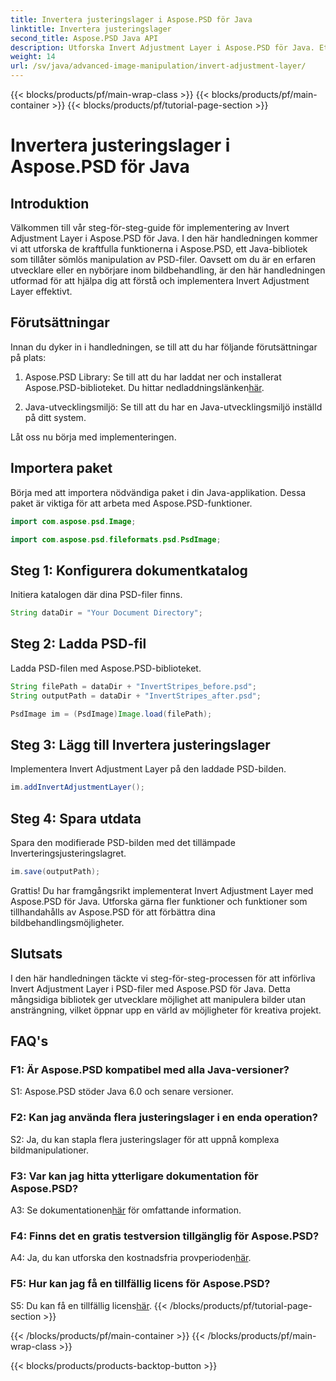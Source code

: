 ```yaml
---
title: Invertera justeringslager i Aspose.PSD för Java
linktitle: Invertera justeringslager
second_title: Aspose.PSD Java API
description: Utforska Invert Adjustment Layer i Aspose.PSD för Java. Ett kraftfullt Java-bibliotek för sömlös PSD-filmanipulation.
weight: 14
url: /sv/java/advanced-image-manipulation/invert-adjustment-layer/
---
```


{{< blocks/products/pf/main-wrap-class >}}
{{< blocks/products/pf/main-container >}}
{{< blocks/products/pf/tutorial-page-section >}}

# Invertera justeringslager i Aspose.PSD för Java

## Introduktion

Välkommen till vår steg-för-steg-guide för implementering av Invert Adjustment Layer i Aspose.PSD för Java. I den här handledningen kommer vi att utforska de kraftfulla funktionerna i Aspose.PSD, ett Java-bibliotek som tillåter sömlös manipulation av PSD-filer. Oavsett om du är en erfaren utvecklare eller en nybörjare inom bildbehandling, är den här handledningen utformad för att hjälpa dig att förstå och implementera Invert Adjustment Layer effektivt.

## Förutsättningar

Innan du dyker in i handledningen, se till att du har följande förutsättningar på plats:

1. Aspose.PSD Library: Se till att du har laddat ner och installerat Aspose.PSD-biblioteket. Du hittar nedladdningslänken[här](https://releases.aspose.com/psd/java/).

2. Java-utvecklingsmiljö: Se till att du har en Java-utvecklingsmiljö inställd på ditt system.

Låt oss nu börja med implementeringen.

## Importera paket

Börja med att importera nödvändiga paket i din Java-applikation. Dessa paket är viktiga för att arbeta med Aspose.PSD-funktioner.

```java
import com.aspose.psd.Image;

import com.aspose.psd.fileformats.psd.PsdImage;
```

## Steg 1: Konfigurera dokumentkatalog

Initiera katalogen där dina PSD-filer finns.

```java
String dataDir = "Your Document Directory";
```

## Steg 2: Ladda PSD-fil

Ladda PSD-filen med Aspose.PSD-biblioteket.

```java
String filePath = dataDir + "InvertStripes_before.psd";
String outputPath = dataDir + "InvertStripes_after.psd";

PsdImage im = (PsdImage)Image.load(filePath);
```

## Steg 3: Lägg till Invertera justeringslager

Implementera Invert Adjustment Layer på den laddade PSD-bilden.

```java
im.addInvertAdjustmentLayer();
```

## Steg 4: Spara utdata

Spara den modifierade PSD-bilden med det tillämpade Inverteringsjusteringslagret.

```java
im.save(outputPath);
```

Grattis! Du har framgångsrikt implementerat Invert Adjustment Layer med Aspose.PSD för Java. Utforska gärna fler funktioner och funktioner som tillhandahålls av Aspose.PSD för att förbättra dina bildbehandlingsmöjligheter.

## Slutsats

I den här handledningen täckte vi steg-för-steg-processen för att införliva Invert Adjustment Layer i PSD-filer med Aspose.PSD för Java. Detta mångsidiga bibliotek ger utvecklare möjlighet att manipulera bilder utan ansträngning, vilket öppnar upp en värld av möjligheter för kreativa projekt.

## FAQ's

### F1: Är Aspose.PSD kompatibel med alla Java-versioner?

S1: Aspose.PSD stöder Java 6.0 och senare versioner.

### F2: Kan jag använda flera justeringslager i en enda operation?

S2: Ja, du kan stapla flera justeringslager för att uppnå komplexa bildmanipulationer.

### F3: Var kan jag hitta ytterligare dokumentation för Aspose.PSD?

 A3: Se dokumentationen[här](https://reference.aspose.com/psd/java/) för omfattande information.

### F4: Finns det en gratis testversion tillgänglig för Aspose.PSD?

 A4: Ja, du kan utforska den kostnadsfria provperioden[här](https://releases.aspose.com/).

### F5: Hur kan jag få en tillfällig licens för Aspose.PSD?

S5: Du kan få en tillfällig licens[här](https://purchase.aspose.com/temporary-license/).
{{< /blocks/products/pf/tutorial-page-section >}}

{{< /blocks/products/pf/main-container >}}
{{< /blocks/products/pf/main-wrap-class >}}

{{< blocks/products/products-backtop-button >}}
